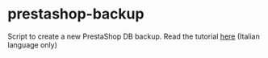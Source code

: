 # prestashop-backup
Script to create a new PrestaShop DB backup. Read the tutorial <a href="http://marcoguglie.it/assistenza/backup-automatici-database-prestashop/">here</a> (Italian language only)

